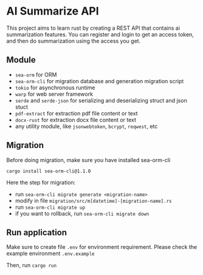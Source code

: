 # AI Summarize API

This project aims to learn rust by creating a REST API that contains ai summarization features. You can register and login to get an access token, and then do summarization using the access you get.

## Module
- `sea-orm` for ORM 
- `sea-orm-cli` for migration database and generation migration script
- `tokio` for asynchronous runtime 
- `warp` for web server framework
- `serde` and `serde-json` for serializing and deserializing struct and json stuct
- `pdf-extract` for extraction pdf file content or text
- `docx-rust` for extraction docx file content or text 
- any utility module, like `jsonwebtoken`, `bcrypt`, `reqwest`, etc

## Migration

Before doing migration, make sure you have installed sea-orm-cli

```
cargo install sea-orm-cli@1.1.0
```

Here the step for migration:
- run `sea-orm-cli migrate generate <migration-name>`
- modify in file `migration/src/m[datetime]-[migration-name].rs`
- run `sea-orm-cli migrate up`
- if you want to rollback, run `sea-orm-cli migrate down`

## Run application

Make sure to create file `.env` for environment requirement. Please check the example environment `.env.example`

Then, run `cargo run`
